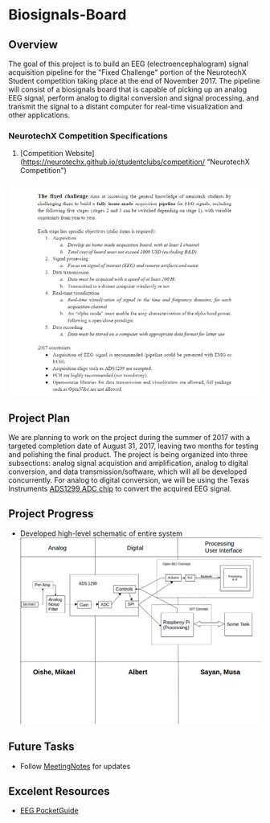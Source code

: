 # Biosignals-Board

## Overview

The goal of this project is to build an EEG (electroencephalogram) signal acquisition pipeline for the "Fixed Challenge" portion of the NeurotechX Student competition taking place at the end of November 2017. The pipeline will consist of a biosignals board that is capable of picking up an analog EEG signal, perform analog to digital conversion and signal processing, and transmit the signal to a distant computer for real-time visualization and other applications.

### NeurotechX Competition Specifications

1. [Competition Website] (https://neurotechx.github.io/studentclubs/competition/ "NeurotechX Competition")

![rubric](./2017/Resources/CompetitionRequirements2017.JPG)

## Project Plan
We are planning to work on the project during the summer of 2017 with a targeted completion date of August 31, 2017, leaving two months for testing and polishing the final product. The project is being organized into three subsections: analog signal acquistion and amplification, analog to digital conversion, and data transmission/software, which will all be developed concurrently. For analog to digital conversion, we will be using the Texas Instruments [ADS1299 ADC chip](./ADS1299/) to convert the acquired EEG signal.

## Project Progress
* Developed high-level schematic of entire system
![high-level schematic]( ./2017/Resources/FixedProject.png)

## Future Tasks
* Follow [MeetingNotes](./2017/MeetingNotes) for updates

## Excelent Resources
* [EEG PocketGuide](./2017/Resources/iMotions_Guide_EEG_Pocket_2016.pdf)
